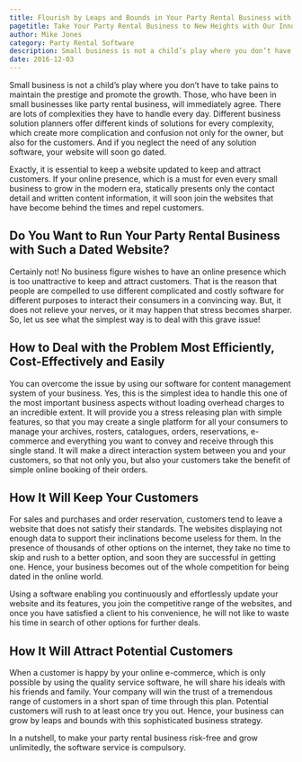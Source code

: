 ```yaml
---
title: Flourish by Leaps and Bounds in Your Party Rental Business with Our New Technology
pagetitle: Take Your Party Rental Business to New Heights with Our Innovative Technology
author: Mike Jones
category: Party Rental Software
description: Small business is not a child’s play where you don’t have to take pains to maintain the prestige and promote the growth. Those, who have been in small businesses like party rental business, will immediately agree. There are lots of complexities they have to handle every day.
date: 2016-12-03
---
```

Small business is not a child’s play where you don’t have to take pains to maintain the prestige and promote the growth. Those, who have been in small businesses like party rental business, will immediately agree. There are lots of complexities they have to handle every day. Different business solution planners offer different kinds of solutions for every complexity, which create more complication and confusion not only for the owner, but also for the customers. And if you neglect the need of any solution software, your website will soon go dated.

Exactly, it is essential to keep a website updated to keep and attract customers. If your online presence, which is a must for even every small business to grow in the modern era, statically presents only the contact detail and written content information, it will soon join the websites that have become behind the times and repel customers.

## Do You Want to Run Your Party Rental Business with Such a Dated Website?

Certainly not! No business figure wishes to have an online presence which is too unattractive to keep and attract customers. That is the reason that people are compelled to use different complicated and costly software for different purposes to interact their consumers in a convincing way. But, it does not relieve your nerves, or it may happen that stress becomes sharper. So, let us see what the simplest way is to deal with this grave issue!

## How to Deal with the Problem Most Efficiently, Cost-Effectively and Easily

You can overcome the issue by using our software for content management system of your business. Yes, this is the simplest idea to handle this one of the most important business aspects without loading overhead charges to an incredible extent. It will provide you a stress releasing plan with simple features, so that you may create a single platform for all your consumers to manage your archives, rosters, catalogues, orders, reservations, e-commerce and everything you want to convey and receive through this single stand. It will make a direct interaction system between you and your customers, so that not only you, but also your customers take the benefit of simple online booking of their orders.

## How It Will Keep Your Customers

For sales and purchases and order reservation, customers tend to leave a website that does not satisfy their standards. The websites displaying not enough data to support their inclinations become useless for them. In the presence of thousands of other options on the internet, they take no time to skip and rush to a better option, and soon they are successful in getting one. Hence, your business becomes out of the whole competition for being dated in the online world.

Using a software enabling you continuously and effortlessly update your website and its features, you join the competitive range of the websites, and once you have satisfied a client to his convenience, he will not like to waste his time in search of other options for further deals.

## How It Will Attract Potential Customers

When a customer is happy by your online e-commerce, which is only possible by using the quality service software, he will share his ideals with his friends and family. Your company will win the trust of a tremendous range of customers in a short span of time through this plan. Potential customers will rush to at least once try you out. Hence, your business can grow by leaps and bounds with this sophisticated business strategy.

In a nutshell, to make your party rental business risk-free and grow unlimitedly, the software service is compulsory.